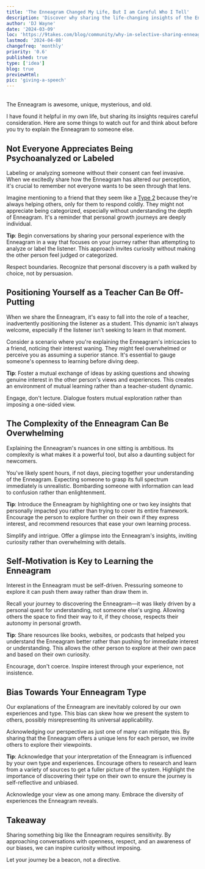 ```yaml
---
title: 'The Enneagram Changed My Life, But I am Careful Who I Tell'
description: 'Discover why sharing the life-changing insights of the Enneagram requires thoughtful consideration and how to approach conversations wisely.'
author: 'DJ Wayne'
date: '2024-03-09'
loc: 'https://9takes.com/blog/community/why-im-selective-sharing-enneagram'
lastmod: '2024-04-08'
changefreq: 'monthly'
priority: '0.6'
published: true
type: ['idea']
blog: true
previewHtml:
pic: 'giving-a-speech'
---
```


<script>
	import  PopCard  from "../../lib/components/atoms/PopCard.svelte";
</script>

<div
    style="display: flex;
    justify-content: center;
    margin: 1rem 0;"
>
 <PopCard
        image={`/blogs/giving-a-speech.webp`}
        showIcon={false}
        tint={false}
        displayText=""
        altText="a greek statue explaining the Enneagram"
        subtext=""
    />
</div>

<p class="firstLetter">The Enneagram is awesome, unique, mysterious, and old.</p>

I have found it helpful in my own life, but sharing its insights requires careful consideration. Here are some things to watch out for and think about before you try to explain the Enneagram to someone else.

## Not Everyone Appreciates Being Psychoanalyzed or Labeled

Labeling or analyzing someone without their consent can feel invasive. When we excitedly share how the Enneagram has altered our perception, it's crucial to remember not everyone wants to be seen through that lens.

Imagine mentioning to a friend that they seem like a <a href="/blog/enneagram/enneagram-type-2">Type 2</a> because they're always helping others, only for them to respond coldly. They might not appreciate being categorized, especially without understanding the depth of Enneagram. It's a reminder that personal growth journeys are deeply individual.

**Tip**: Begin conversations by sharing your personal experience with the Enneagram in a way that focuses on your journey rather than attempting to analyze or label the listener. This approach invites curiosity without making the other person feel judged or categorized.

Respect boundaries. Recognize that personal discovery is a path walked by choice, not by persuasion.

## Positioning Yourself as a Teacher Can Be Off-Putting

When we share the Enneagram, it's easy to fall into the role of a teacher, inadvertently positioning the listener as a student. This dynamic isn't always welcome, especially if the listener isn't seeking to learn in that moment.

Consider a scenario where you're explaining the Enneagram's intricacies to a friend, noticing their interest waning. They might feel overwhelmed or perceive you as assuming a superior stance. It's essential to gauge someone's openness to learning before diving deep.

**Tip**: Foster a mutual exchange of ideas by asking questions and showing genuine interest in the other person's views and experiences. This creates an environment of mutual learning rather than a teacher-student dynamic.

Engage, don't lecture. Dialogue fosters mutual exploration rather than imposing a one-sided view.

## The Complexity of the Enneagram Can Be Overwhelming

Explaining the Enneagram's nuances in one sitting is ambitious. Its complexity is what makes it a powerful tool, but also a daunting subject for newcomers.

You've likely spent hours, if not days, piecing together your understanding of the Enneagram. Expecting someone to grasp its full spectrum immediately is unrealistic. Bombarding someone with information can lead to confusion rather than enlightenment.

**Tip**: Introduce the Enneagram by highlighting one or two key insights that personally impacted you rather than trying to cover its entire framework. Encourage the person to explore further on their own if they express interest, and recommend resources that ease your own learning process.

Simplify and intrigue. Offer a glimpse into the Enneagram's insights, inviting curiosity rather than overwhelming with details.

## Self-Motivation is Key to Learning the Enneagram

Interest in the Enneagram must be self-driven. Pressuring someone to explore it can push them away rather than draw them in.

Recall your journey to discovering the Enneagram—it was likely driven by a personal quest for understanding, not someone else's urging. Allowing others the space to find their way to it, if they choose, respects their autonomy in personal growth.

**Tip**: Share resources like books, websites, or podcasts that helped you understand the Enneagram better rather than pushing for immediate interest or understanding. This allows the other person to explore at their own pace and based on their own curiosity.

Encourage, don't coerce. Inspire interest through your experience, not insistence.

## Bias Towards Your Enneagram Type

Our explanations of the Enneagram are inevitably colored by our own experiences and type. This bias can skew how we present the system to others, possibly misrepresenting its universal applicability.

Acknowledging our perspective as just one of many can mitigate this. By sharing that the Enneagram offers a unique lens for each person, we invite others to explore their viewpoints.

**Tip**: Acknowledge that your interpretation of the Enneagram is influenced by your own type and experiences. Encourage others to research and learn from a variety of sources to get a fuller picture of the system. Highlight the importance of discovering their type on their own to ensure the journey is self-reflective and unbiased.

Acknowledge your view as one among many. Embrace the diversity of experiences the Enneagram reveals.

## Takeaway

Sharing something big like the Enneagram requires sensitivity. By approaching conversations with openness, respect, and an awareness of our biases, we can inspire curiosity without imposing. 

Let your journey be a beacon, not a directive.

